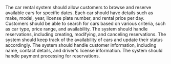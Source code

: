 The car rental system should allow customers to browse and reserve available cars for specific dates.
Each car should have details such as make, model, year, license plate number, and rental price per day.
Customers should be able to search for cars based on various criteria, such as car type, price range, and availability.
The system should handle reservations, including creating, modifying, and canceling reservations.
The system should keep track of the availability of cars and update their status accordingly.
The system should handle customer information, including name, contact details, and driver's license information.
The system should handle payment processing for reservations.
